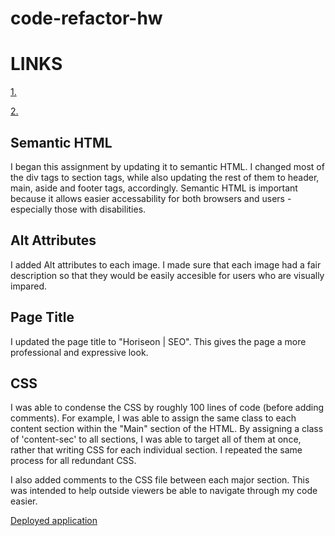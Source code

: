 # code-refactor-hw

# LINKS

[1.](https://jazcr.github.io/code-refactor-hw/)

[2.](https://github.com/jazcr/code-refactor-hw)


## Semantic HTML

I began this assignment by updating it to semantic HTML. I changed most of the div tags to section tags, while also updating the rest of them to header, main, aside and footer tags, accordingly. Semantic HTML is important because it allows easier accessability for both browsers and users - especially those with disabilities.

## Alt Attributes

I added Alt attributes to each image. I made sure that each image had a fair description so that they would be easily accesible for users who are visually impared. 

## Page Title

I updated the page title to  "Horiseon | SEO". This gives the page a more professional and expressive look.

## CSS

I was able to condense the CSS by roughly 100 lines of code (before adding comments). For example, I was able to assign the same class to each content section within the "Main" section of the HTML. By assigning a class of 'content-sec' to all sections, I was able to target all of them at once, rather that writing CSS for each individual section. I repeated the same process for all redundant CSS.

I also added comments to the CSS file between each major section. This was intended to help outside viewers be able to navigate through my code easier.


[Deployed application](./assets/images/deployed.jpg)
